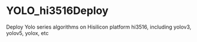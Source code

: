 # YOLO_hi3516Deploy
Deploy Yolo series algorithms on Hisilicon platform hi3516, including yolov3, yolov5, yolox, etc
